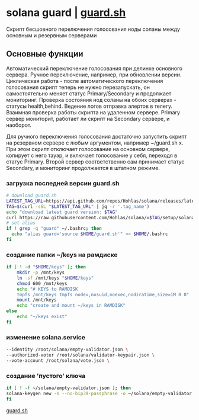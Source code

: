 # solana guard | [guard.sh](https://github.com/Hohlas/solana/blob/v1.1.3/setup/guard.sh)
Скрипт бесшовного перелючения голосования ноды соланы между основным и резервным серверами
## Основные функции
Автоматический переключение голосования при делинке основного сервера.
Ручное переключение, например, при обновлении версии.
Циклическая работа - после автоматического переключения голосования скрипт теперь не нужно перезапускать, он самостоятельно меняет статус Primary/Secondary и продолжает мониторинг.
Проверка состояния нод соланы на обоих серверах - статусы health,behind. Ведение логов отправка алертов в телегу.
Взаимная проверка работы скрипта на удаленном сервере. Primary сервер мониторит, работает ли скрипт на Secondary сервере, и наоборот. 

Для ручного переключения голосования достаточно запустить скрипт на резервном сервере с любым аргументом, например ~/guard.sh x. При этом скрипт отключает голосование на основном сервере, копирует с него тауэр, и включает голосование у себя, переходя в статус Primary. Второй сервер соответственно сам принимает статус Secondary, и мониторинг продолжается в штатном режиме.

### загрузка последней версии guard.sh
```bash
# download guard.sh
LATEST_TAG_URL=https://api.github.com/repos/Hohlas/solana/releases/latest
TAG=$(curl -sSL "$LATEST_TAG_URL" | jq -r '.tag_name')
echo "download latest guard version: $TAG"
curl https://raw.githubusercontent.com/Hohlas/solana/v$TAG/setup/solana.service > $HOME/guard.sh
# set alias
if ! grep -q "guard" ~/.bashrc; then
  echo "alias guard='source $HOME/guard.sh'" >> $HOME/.bashrc
fi
```

### создание папки ~/keys на рамдиске
```bash
if [ ! -d "$HOME/keys" ]; then
    mkdir -p /mnt/keys
    ln -sf /mnt/keys "$HOME/keys"
    chmod 600 /mnt/keys 
	echo "# KEYS to RAMDISK 
	tmpfs /mnt/keys tmpfs nodev,nosuid,noexec,nodiratime,size=1M 0 0" | sudo tee -a /etc/fstab
	mount /mnt/keys
	echo "create and mount ~/keys in RAMDISK"
else
    echo "~/keys exist"
fi
```
### изменение solana.service
```bash
--identity /root/solana/empty-validator.json \
--authorized-voter /root/solana/validator-keypair.json \
--vote-account /root/solana/vote.json \
```

### создание 'пустого' ключа
```bash
if [ ! -f ~/solana/empty-validator.json ]; then 
solana-keygen new -s --no-bip39-passphrase -o ~/solana/empty-validator.json
fi
```
[guard.sh](https://github.com/Hohlas/solana/blob/v1.1.3/setup/guard.sh)
